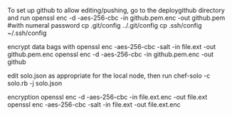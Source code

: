 To set up github to allow editing/pushing, go to the deploygithub directory and run
openssl enc -d -aes-256-cbc -in github.pem.enc -out github.pem  #with numeral password
cp .git/config ../.git/config
cp .ssh/config ~/.ssh/config

encrypt data bags with 
openssl enc -aes-256-cbc -salt -in file.ext -out github.pem.enc
openssl enc -d -aes-256-cbc -in github.pem.enc -out github


edit solo.json as appropriate for the local node, then run
chef-solo -c solo.rb -j solo.json

encryption
openssl enc -d -aes-256-cbc -in file.ext.enc -out file.ext
openssl enc -aes-256-cbc -salt -in file.ext -out file.ext.enc
